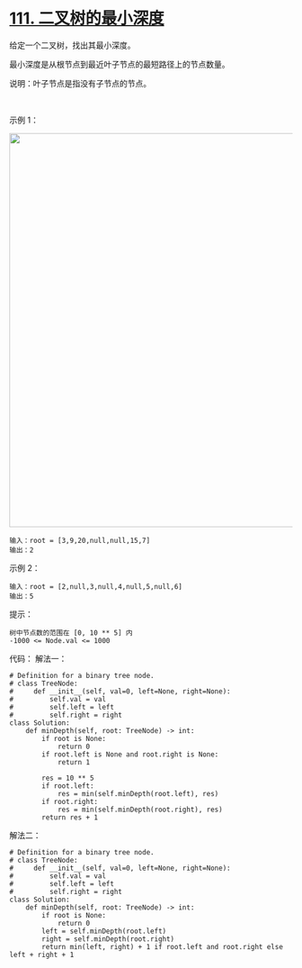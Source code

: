 # [111. 二叉树的最小深度](https://leetcode-cn.com/problems/minimum-depth-of-binary-tree/)

给定一个二叉树，找出其最小深度。

最小深度是从根节点到最近叶子节点的最短路径上的节点数量。

说明：叶子节点是指没有子节点的节点。

 

示例 1：

<img src="https://assets.leetcode.com/uploads/2020/10/12/ex_depth.jpg" width="700" />

```
输入：root = [3,9,20,null,null,15,7]
输出：2
```
示例 2：
```
输入：root = [2,null,3,null,4,null,5,null,6]
输出：5
```

提示：
```
树中节点数的范围在 [0, 10 ** 5] 内
-1000 <= Node.val <= 1000
```

代码：
解法一：
```python3
# Definition for a binary tree node.
# class TreeNode:
#     def __init__(self, val=0, left=None, right=None):
#         self.val = val
#         self.left = left
#         self.right = right
class Solution:
    def minDepth(self, root: TreeNode) -> int:
        if root is None:
            return 0
        if root.left is None and root.right is None:
            return 1
        
        res = 10 ** 5
        if root.left:
            res = min(self.minDepth(root.left), res)
        if root.right:
            res = min(self.minDepth(root.right), res)
        return res + 1
```

解法二：
```python3
# Definition for a binary tree node.
# class TreeNode:
#     def __init__(self, val=0, left=None, right=None):
#         self.val = val
#         self.left = left
#         self.right = right
class Solution:
    def minDepth(self, root: TreeNode) -> int:
        if root is None:
            return 0
        left = self.minDepth(root.left)
        right = self.minDepth(root.right)
        return min(left, right) + 1 if root.left and root.right else left + right + 1
```